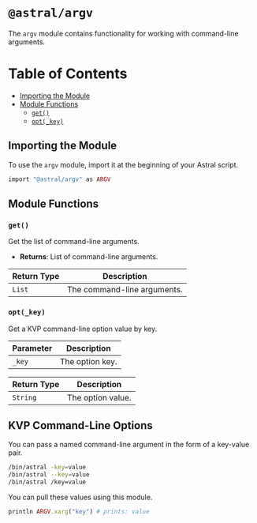 # `@astral/argv`

The `argv` module contains functionality for working with command-line arguments.

# Table of Contents

- [Importing the Module](#importing-the-module)
- [Module Functions](#module-functions)
  - [`get()`](#get)
  - [`opt(_key)`](#opt_key)

## Importing the Module

To use the `argv` module, import it at the beginning of your Astral script.

```ruby
import "@astral/argv" as ARGV
```

## Module Functions

### `get()`
Get the list of command-line arguments.
- **Returns**: List of command-line arguments.

| Return Type | Description |
| --- | --- |
| `List` | The command-line arguments. |

### `opt(_key)`
Get a KVP command-line option value by key.

| Parameter | Description |
| --- | --- |
| `_key` |The option key.|

| Return Type | Description |
| --- | --- |
| `String` | The option value. |

## KVP Command-Line Options

You can pass a named command-line argument in the form of a key-value pair.

```bash
/bin/astral -key=value
/bin/astral --key=value
/bin/astral /key=value
```

You can pull these values using this module.

```ruby
println ARGV.xarg("key") # prints: value
```